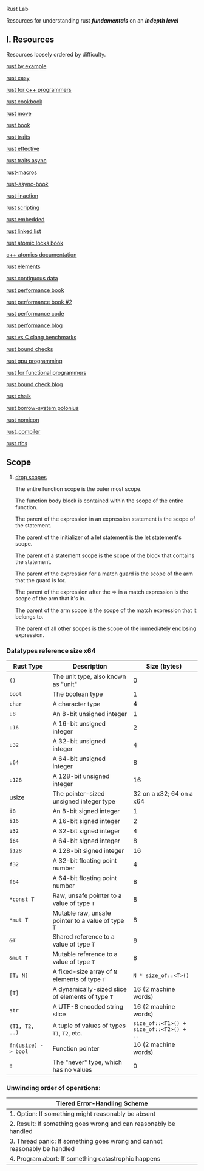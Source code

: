  Rust Lab

Resources for understanding rust **_fundamentals_** on an **_indepth level_**

## I. Resources
  
Resources loosely ordered by difficulty.

[rust by example](https://doc.rust-lang.org/rust-by-example/index.html)

[rust easy](https://dhghomon.github.io/easy_rust/Chapter_0.html)

[rust for c++ programmers](https://aminb.gitbooks.io/rust-for-c/content/index.html)

[rust cookbook](https://rust-lang-nursery.github.io/rust-cookbook/intro.html)

[rust move](https://move-language.github.io/move/)
    
[rust book](https://doc.rust-lang.org/book/)
  
[rust traits](https://github.com/pretzelhammer/rust-blog/blob/master/posts/tour-of-rusts-standard-library-traits.md)

[rust effective](https://www.lurklurk.org/effective-rust/cover.html)

[rust traits async](https://rust-lang.github.io/async-book/02_execution/02_future.html)

[rust-macros](https://danielkeep.github.io/tlborm/book/README.html)
  
[rust-async-book](https://github.com/rust-lang/async-book)
 
[rust-inaction](https://www.rustinaction.com/)

[rust scripting](https://rhai.rs/book/)

[rust embedded](https://docs.rust-embedded.org/book/)

[rust linked list](https://rust-unofficial.github.io/too-many-lists/)
  
[rust atomic locks book](https://www.goodreads.com/en/book/show/63291820)

[c++ atomics documentation](https://en.cppreference.com/w/cpp/atomic/memory_order)

[rust elements](https://github.com/ferrous-systems/elements-of-rust)

[rust contiguous data](https://github.com/paulkernfeld/contiguous-data-in-rust)

[rust performance book](https://nnethercote.github.io/perf-book/title-page.html)

[rust performance book #2](https://www.amazon.com/Rust-High-Performance-performance-applications/dp/178839948X)

[rust performance code](https://github.com/PacktPublishing/Rust-High-Performance)

[rust performance blog](http://troubles.md/posts/rust-optimization/)

[rust vs C clang benchmarks](https://benchmarksgame-team.pages.debian.net/benchmarksgame/fastest/rust-clang.html)

[rust bound checks](https://github.com/Shnatsel/bounds-check-cookbook/)

[rust gpu programming](https://rust-gpu.github.io/Rust-CUDA/)

[rust for functional programmers](https://dr-knz.net/rust-for-functional-programmers.pdf)

[rust bound check blog]([https://shnatsel.medium.com/how-to-avoid-bounds-checks-in-rust-without-unsafe-f65e618b4c1e])

[rust chalk](https://rust-lang.github.io/chalk/book/what_is_chalk.html)

[rust borrow-system polonius](https://github.com/rust-lang/polonius)

[rust nomicon](https://doc.rust-lang.org/nomicon/intro.html)

[rust_compiler](https://rustc-dev-guide.rust-lang.org/building/how-to-build-and-run.html)

[rust rfcs](https://rust-lang.github.io/rfcs/introduction.html)


## Scope

1. [drop scopes](https://doc.rust-lang.org/reference/destructors.html#destructors)

    The entire function scope is the outer most scope.
    
    The function body block is contained within the scope of the entire function.
    
    The parent of the expression in an expression statement is the scope of the statement.
    
    The parent of the initializer of a let statement is the let statement's scope.
    
    The parent of a statement scope is the scope of the block that contains the statement.
    
    The parent of the expression for a match guard is the scope of the arm that the guard is for.
    
    The parent of the expression after the => in a match expression is the scope of the arm that it's in.
    
    The parent of the arm scope is the scope of the match expression that it belongs to.
    
    The parent of all other scopes is the scope of the immediately enclosing expression.

### Datatypes reference size x64

| Rust Type | Description | Size (bytes) |
|-----------|-------------|-------------|
| `()`      | The unit type, also known as "unit" | 0 |
| `bool`    | The boolean type | 1 |
| `char`    | A character type | 4 |
| `u8`      | An 8-bit unsigned integer | 1 |
| `u16`     | A 16-bit unsigned integer | 2 |
| `u32`     | A 32-bit unsigned integer | 4 |
| `u64`     | A 64-bit unsigned integer | 8 |
| `u128`    | A 128-bit unsigned integer | 16 |
| usize   | The pointer-sized unsigned integer type | 32 on a x32; 64 on a x64|
| `i8`      | An 8-bit signed integer | 1 |
| `i16`     | A 16-bit signed integer | 2 |
| `i32`     | A 32-bit signed integer | 4 |
| `i64`     | A 64-bit signed integer | 8 |
| `i128`    | A 128-bit signed integer | 16 |
| `f32`     | A 32-bit floating point number | 4 |
| `f64`     | A 64-bit floating point number | 8 |
| `*const T` | Raw, unsafe pointer to a value of type `T` | 8 |
| `*mut T`  | Mutable raw, unsafe pointer to a value of type `T` | 8 |
| `&T`      | Shared reference to a value of type `T` | 8 |
| `&mut T`  | Mutable reference to a value of type `T` | 8 |
| `[T; N]`  | A fixed-size array of `N` elements of type `T` | `N * size_of::<T>()` |
| `[T]`     | A dynamically-sized slice of elements of type `T` | 16 (2 machine words) |
| `str`     | A UTF-8 encoded string slice | 16 (2 machine words) |
| `(T1, T2, ..)` | A tuple of values of types `T1`, `T2`, etc. | `size_of::<T1>() + size_of::<T2>() + ..` |
| `fn(usize) -> bool` | Function pointer | 16 (2 machine words) |
| `!`      | The "never" type, which has no values | 0 |

###  Unwinding order of operations:

| Tiered Error-Handling Scheme |
|------------------------------|
| 1. Option: If something might reasonably be absent |
| 2. Result: If something goes wrong and can reasonably be handled |
| 3. Thread panic: If something goes wrong and cannot reasonably be handled |
| 4. Program abort: If something catastrophic happens |

